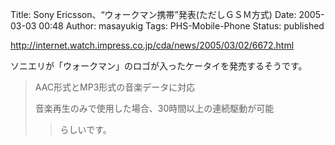 Title: Sony Ericsson、“ウォークマン携帯”発表(ただしＧＳＭ方式)
Date: 2005-03-03 00:48
Author: masayukig
Tags: PHS-Mobile-Phone
Status: published

<http://internet.watch.impress.co.jp/cda/news/2005/03/02/6672.html>

ソニエリが「ウォークマン」のロゴが入ったケータイを発売するそうです。  

> AAC形式とMP3形式の音楽データに対応
>
> 音楽再生のみで使用した場合、30時間以上の連続駆動が可能  
>
> > らしいです。
